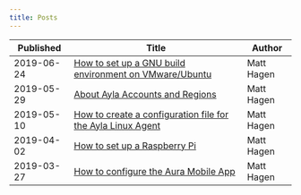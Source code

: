 ```yaml
---
title: Posts
---
```


|Published|Title|Author|
|-|-|-|
|2019-06-24|[How to set up a GNU build environment on VMware/Ubuntu](how-to-set-up-a-gnu-build-environment-on-vmware-ubuntu)|Matt Hagen|
|2019-05-29|[About Ayla Accounts and Regions](about-ayla-accounts-and-regions)|Matt Hagen|
|2019-05-10|[How to create a configuration file for the Ayla Linux Agent](how-to-create-a-configuration-file-for-the-ayla-linux-agent)|Matt Hagen|
|2019-04-02|[How to set up a Raspberry Pi](how-to-set-up-a-raspberry-pi)|Matt Hagen|
|2019-03-27|[How to configure the Aura Mobile App](how-to-configure-the-aura-mobile-app)|Matt Hagen|
